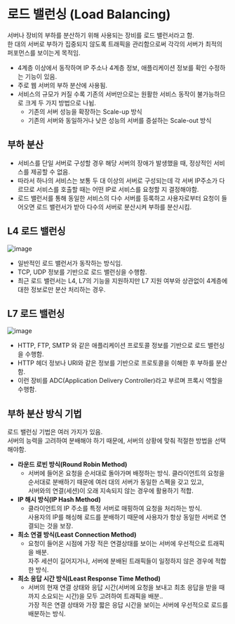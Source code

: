 # 로드 밸런싱 (Load Balancing)

서버나 장비의 부하를 분산하기 위해 사용되는 장비를 로드 밸런서라고 함.  
한 대의 서버로 부하가 집중되지 않도록 트래픽을 관리함으로써 각각의 서버가 최적의 퍼포먼스를 보이는게 목적임.

* 4계층 이상에서 동작하며 IP 주소나 4계층 정보, 애플리케이션 정보를 확인 수정하는 기능이 있음.
* 주로 웹 서버의 부하 분산에 사용됨.
* 서비스의 규모가 커질 수록 기존의 서버만으로는 원활한 서비스 동작이 불가능하므로 크게 두 가지 방법으로 나뉨.
  * 기존의 서버 성능을 확장하는 Scale-up 방식
  * 기존의 서버와 동일하거나 낮은 성능의 서버를 증설하는 Scale-out 방식

## 부하 분산

* 서비스를 단일 서버로 구성할 경우 해당 서버의 장애가 발생했을 때, 정상적인 서비스를 제공할 수 없음.  
* 따라서 하나의 서비스는 보통 두 대 이상의 서버로 구성되는데 각 서버 IP주소가 다르므로 서비스를 호출할 때는 어떤 IP로 서비스를 요청할 지 결정해야함.
* 로드 밸런서를 통해 동일한 서비스의 다수 서버를 등록하고 사용자로부터 요청이 들어오면 로드 밸런서가 받아 다수의 서버로 분산시켜 부하를 분산시킴.

## L4 로드 밸런싱

![image](https://github.com/wltnthss/Network/assets/60785586/488de9ad-3ace-4aec-a3f8-324e9042941c)

* 일반적인 로드 밸런서가 동작하는 방식임.
* TCP, UDP 정보를 기반으로 로드 밸런싱을 수행함.
* 최근 로드 밸런서는 L4, L7의 기능을 지원하지만 L7 지원 여부와 상관없이 4계층에 대한 정보로만 분산 처리하는 경우.

## L7 로드 밸런싱

![image](https://github.com/wltnthss/Network/assets/60785586/6946f3c8-cc6e-4da9-af8d-cd093d3dc1a0)

* HTTP, FTP, SMTP 와 같은 애플리케이션 프로토콜 정보를 기반으로 로드 밸런싱을 수행함.
* HTTP 헤더 정보나 URI와 같은 정보를 기반으로 프로토콜을 이해한 후 부하를 분산함.
* 이런 장비를 ADC(Application Delivery Controller)라고 부르며 프록시 역할을 수행함.

## 부하 분산 방식 기법

로드 밸런싱 기법은 여러 가지가 있음.  
서버의 능력을 고려하여 분배해야 하기 때문에, 서버의 상황에 맞춰 적절한 방법을 선택해야함.

- **라운드 로빈 방식(Round Robin Method)**
    - 서버에 들어온 요청을 순서대로 돌아가며 배정하는 방식.
      클라이언트의 요청을 순서대로 분배하기 때문에 여러 대의 서버가 동일한 스펙을 갖고 있고,  
      서버와의 연결(세션)이 오래 지속되지 않는 경우에 활용하기 적합.
- **IP 해시 방식(IP Hash Method)**
    - 클라이언트의 IP 주소를 특정 서버로 매핑하여 요청을 처리하는 방식.  
      사용자의 IP를 해싱해 로드를 분배하기 때문에 사용자가 항상 동일한 서버로 연결되는 것을 보장.
- **최소 연결 방식(Least Connection Method)**
    - 요청이 들어온 시점에 가장 적은 연결상태를 보이는 서버에 우선적으로 트래픽을 배분.  
      자주 세션이 길어지거나, 서버에 분배된 트래픽들이 일정하지 않은 경우에 적합한 방식.
- **최소 응답 시간 방식(Least Response Time Method)**
    - 서버의 현재 연결 상태와 응답 시간(서버에 요청을 보내고 최초 응답을 받을 때까지 소요되는 시간)을 모두 고려하여 트래픽을 배분..  
    가장 적은 연결 상태와 가장 짧은 응답 시간을 보이는 서버에 우선적으로 로드를 배분하는 방식.

